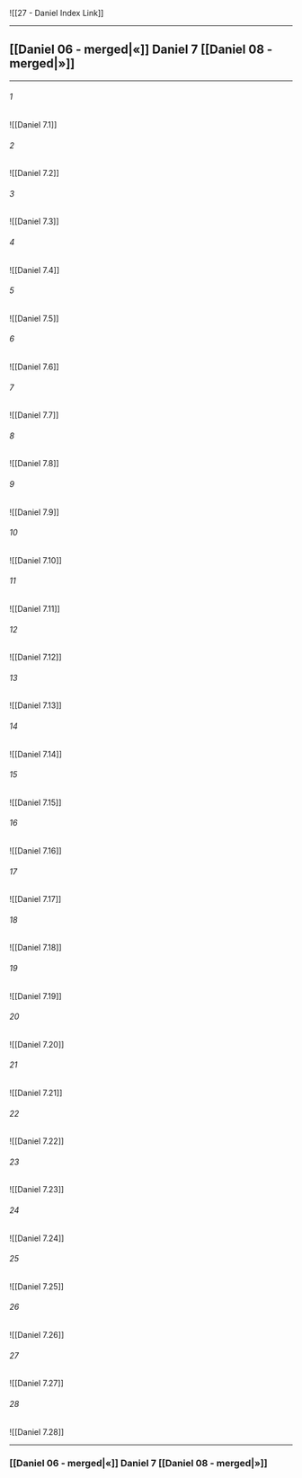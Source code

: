 ![[27 - Daniel Index Link]]

---
##  [[Daniel 06 - merged|«]] Daniel 7 [[Daniel 08 - merged|»]]

---

###### 1
![[Daniel 7.1]] 

###### 2
![[Daniel 7.2]] 

###### 3
![[Daniel 7.3]] 

###### 4
![[Daniel 7.4]]

###### 5 
![[Daniel 7.5]] 

###### 6
![[Daniel 7.6]] 

###### 7
![[Daniel 7.7]] 

###### 8
![[Daniel 7.8]] 

###### 9
![[Daniel 7.9]] 

###### 10
![[Daniel 7.10]] 

###### 11
![[Daniel 7.11]] 

###### 12
![[Daniel 7.12]]

###### 13
![[Daniel 7.13]] 

###### 14
![[Daniel 7.14]] 

###### 15
![[Daniel 7.15]]

###### 16
![[Daniel 7.16]] 

###### 17
![[Daniel 7.17]]

###### 18
![[Daniel 7.18]] 

###### 19
![[Daniel 7.19]] 

###### 20
![[Daniel 7.20]]

###### 21
![[Daniel 7.21]] 

###### 22
![[Daniel 7.22]] 

###### 23
![[Daniel 7.23]]

###### 24
![[Daniel 7.24]] 

###### 25
![[Daniel 7.25]]

###### 26
![[Daniel 7.26]] 

###### 27
![[Daniel 7.27]] 

###### 28
![[Daniel 7.28]]


---
###  [[Daniel 06 - merged|«]] Daniel 7 [[Daniel 08 - merged|»]]